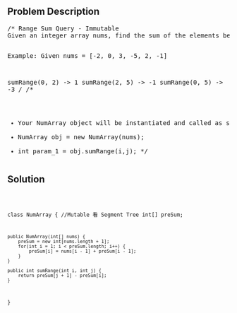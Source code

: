 <!--
<style>
  body { font-family: Arial, sans-serif; }
  .container { max-width: 100%; margin: auto; padding: 20px; }
  .comment-block { background-color: #f9f9f9; padding: 10px; border-left: 5px solid #ccc; max-width: 500px; margin: auto; word-wrap: break-word; white-space: pre-wrap; }
  .code-block { background-color: #f4f4f4; padding: 10px; border: 1px solid #ddd; }
</style>
-->

<div class='container'>
<h2>Problem Description</h2>
<div class='comment-block'>
<pre>
/* Range Sum Query - Immutable
Given an integer array nums, find the sum of the elements between indices i and j (i ≤ j), inclusive.

Example:
Given nums = [-2, 0, 3, -5, 2, -1]

sumRange(0, 2) -> 1
sumRange(2, 5) -> -1
sumRange(0, 5) -> -3
*/
/**
 * Your NumArray object will be instantiated and called as such:
 * NumArray obj = new NumArray(nums);
 * int param_1 = obj.sumRange(i,j);
 */</pre>
</div>

<h2>Solution</h2>
<div class='code-block'>
<pre><code class='language-java'>

class NumArray {
    //Mutable 看 Segment Tree
    int[] preSum;

    public NumArray(int[] nums) {
        preSum = new int[nums.length + 1];
        for(int i = 1; i < preSum.length; i++) {
            preSum[i] = nums[i - 1] + preSum[i - 1];
        }
    }
    
    public int sumRange(int i, int j) {
        return preSum[j + 1] - preSum[i];
    }
}

</code></pre>
</div>
</div>
